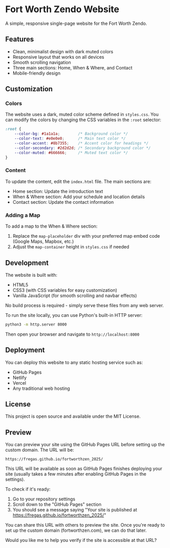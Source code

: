 # Fort Worth Zendo Website

A simple, responsive single-page website for the Fort Worth Zendo.

## Features

- Clean, minimalist design with dark muted colors
- Responsive layout that works on all devices
- Smooth scrolling navigation
- Three main sections: Home, When & Where, and Contact
- Mobile-friendly design

## Customization

### Colors
The website uses a dark, muted color scheme defined in `styles.css`. You can modify the colors by changing the CSS variables in the `:root` selector:

```css
:root {
    --color-bg: #1a1a1a;        /* Background color */
    --color-text: #e0e0e0;      /* Main text color */
    --color-accent: #8b7355;    /* Accent color for headings */
    --color-secondary: #2d2d2d; /* Secondary background color */
    --color-muted: #666666;     /* Muted text color */
}
```

### Content
To update the content, edit the `index.html` file. The main sections are:
- Home section: Update the introduction text
- When & Where section: Add your schedule and location details
- Contact section: Update the contact information

### Adding a Map
To add a map to the When & Where section:
1. Replace the `map-placeholder` div with your preferred map embed code (Google Maps, Mapbox, etc.)
2. Adjust the `map-container` height in `styles.css` if needed

## Development

The website is built with:
- HTML5
- CSS3 (with CSS variables for easy customization)
- Vanilla JavaScript (for smooth scrolling and navbar effects)

No build process is required - simply serve these files from any web server.

To run the site locally, you can use Python's built-in HTTP server:
```bash
python3 -m http.server 8000
```
Then open your browser and navigate to `http://localhost:8000`

## Deployment

You can deploy this website to any static hosting service such as:
- GitHub Pages
- Netlify
- Vercel
- Any traditional web hosting

## License

This project is open source and available under the MIT License. 

## Preview

You can preview your site using the GitHub Pages URL before setting up the custom domain. The URL will be:

```
https://fregas.github.io/fortworthzen_2025/
```

This URL will be available as soon as GitHub Pages finishes deploying your site (usually takes a few minutes after enabling GitHub Pages in the settings).

To check if it's ready:
1. Go to your repository settings
2. Scroll down to the "GitHub Pages" section
3. You should see a message saying "Your site is published at https://fregas.github.io/fortworthzen_2025/"

You can share this URL with others to preview the site. Once you're ready to set up the custom domain (fortworthzen.com), we can do that later.

Would you like me to help you verify if the site is accessible at that URL? 